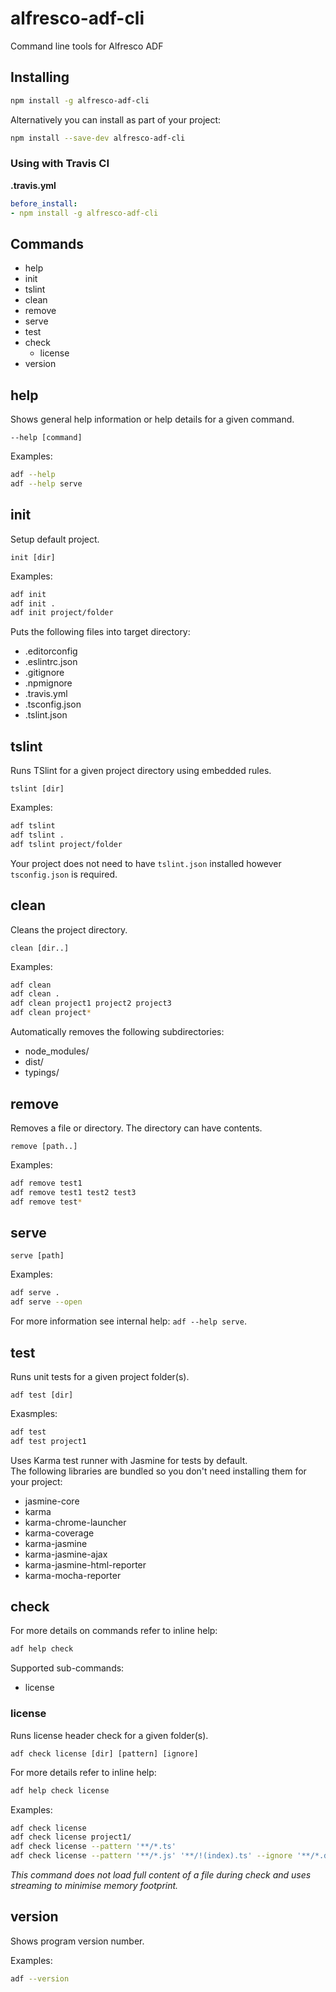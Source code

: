 # alfresco-adf-cli

Command line tools for Alfresco ADF

## Installing

```sh
npm install -g alfresco-adf-cli
```

Alternatively you can install as part of your project:

```sh
npm install --save-dev alfresco-adf-cli
```

### Using with Travis CI

**.travis.yml**
```yml
before_install:
- npm install -g alfresco-adf-cli
```

## Commands

- help
- init
- tslint
- clean
- remove
- serve
- test
- check
    * license
- version

## help

Shows general help information or help details for a given command.

`--help [command]`

Examples:
```sh
adf --help
adf --help serve
```

## init

Setup default project.

`init [dir]`

Examples:
```sh
adf init
adf init .
adf init project/folder
```

Puts the following files into target directory:

- .editorconfig
- .eslintrc.json
- .gitignore
- .npmignore
- .travis.yml
- .tsconfig.json
- .tslint.json 

## tslint

Runs TSlint for a given project directory using embedded rules.

`tslint [dir]`

Examples:
```sh
adf tslint
adf tslint .
adf tslint project/folder
```

Your project does not need to have `tslint.json` installed however `tsconfig.json` is required.


## clean

Cleans the project directory.

`clean [dir..]`

Examples:
```sh
adf clean
adf clean .
adf clean project1 project2 project3
adf clean project*
```

Automatically removes the following subdirectories:

- node_modules/
- dist/
- typings/

## remove

Removes a file or directory. The directory can have contents. 

`remove [path..] `

Examples:
```sh
adf remove test1
adf remove test1 test2 test3
adf remove test*
```

## serve

`serve [path]`

Examples:
```sh
adf serve .
adf serve --open
```

For more information see internal help: `adf --help serve`.

## test

Runs unit tests for a given project folder(s).

`adf test [dir]`

Exasmples:
```sh
adf test
adf test project1
``` 

Uses Karma test runner with Jasmine for tests by default.  
The following libraries are bundled so you don't need installing them for your project:

- jasmine-core
- karma
- karma-chrome-launcher
- karma-coverage
- karma-jasmine
- karma-jasmine-ajax
- karma-jasmine-html-reporter
- karma-mocha-reporter

## check

For more details on commands refer to inline help:

```sh
adf help check
```

Supported sub-commands:

- license

### license

Runs license header check for a given folder(s).

`adf check license [dir] [pattern] [ignore]`

For more details refer to inline help:

```sh
adf help check license
```

Examples:
```sh
adf check license
adf check license project1/
adf check license --pattern '**/*.ts'
adf check license --pattern '**/*.js' '**/!(index).ts' --ignore '**/*.d.ts'
```

_This command does not load full content of a file during check 
and uses streaming to minimise memory footprint._

## version

Shows program version number.

Examples:
```sh
adf --version
```